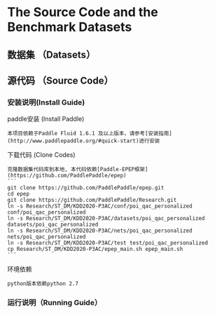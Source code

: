 # The Source Code and the Benchmark Datasets

## 数据集 （Datasets）

## 源代码 （Source Code）

### 安装说明(Install Guide)

paddle安装 (Install Paddle)

    本项目依赖于Paddle Fluid 1.6.1 及以上版本，请参考[安装指南](http://www.paddlepaddle.org/#quick-start)进行安装

下载代码 (Clone Codes)

    克隆数据集代码库到本地, 本代码依赖[Paddle-EPEP框架](https://github.com/PaddlePaddle/epep)
    ```
    git clone https://github.com/PaddlePaddle/epep.git
    cd epep
    git clone https://github.com/PaddlePaddle/Research.git
    ln -s Research/ST_DM/KDD2020-P3AC/conf/poi_qac_personalized conf/poi_qac_personalized
    ln -s Research/ST_DM/KDD2020-P3AC/datasets/poi_qac_personalized datasets/poi_qac_personalized
    ln -s Research/ST_DM/KDD2020-P3AC/nets/poi_qac_personalized nets/poi_qac_personalized
    ln -s Research/ST_DM/KDD2020-P3AC/test test/poi_qac_personalized
    cp Research/ST_DM/KDD2020-P3AC/epep_main.sh epep_main.sh
    ```
环境依赖

    python版本依赖python 2.7

### 运行说明（Running Guide）







